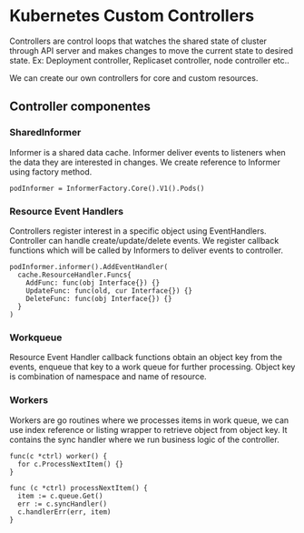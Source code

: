 # Kubernetes Custom Controllers

Controllers are control loops that watches the shared state of cluster through API server and makes changes to move the current state to desired state. 
Ex: Deployment controller, Replicaset controller, node controller etc..

We can create our own controllers for core and custom resources.

## Controller componentes

### SharedInformer
Informer is a shared data cache. Informer deliver events to listeners when the data they are interested in changes. We create reference to Informer using factory method.
```
podInformer = InformerFactory.Core().V1().Pods()
```

### Resource Event Handlers
Controllers register interest in a specific object using EventHandlers. Controller can handle create/update/delete events.
We register callback functions which will be called by Informers to deliver events to controller. 
```
podInformer.informer().AddEventHandler(
  cache.ResourceHandler.Funcs{
    AddFunc: func(obj Interface{}) {}
    UpdateFunc: func(old, cur Interface{}) {}
    DeleteFunc: func(obj Interface{}) {}
  }
)
```

### Workqueue
Resource Event Handler callback functions obtain an object key from the events, enqueue that key to a work queue for further processing. Object key is combination of namespace and name of resource.

### Workers
Workers are go routines where we processes items in work queue, we can use index reference or listing wrapper to retrieve object from object key. It contains the sync handler where we run business logic of the controller.

```
func(c *ctrl) worker() {
  for c.ProcessNextItem() {}
}

func (c *ctrl) processNextItem() {
  item := c.queue.Get()
  err := c.syncHandler()
  c.handlerErr(err, item)
}
```

